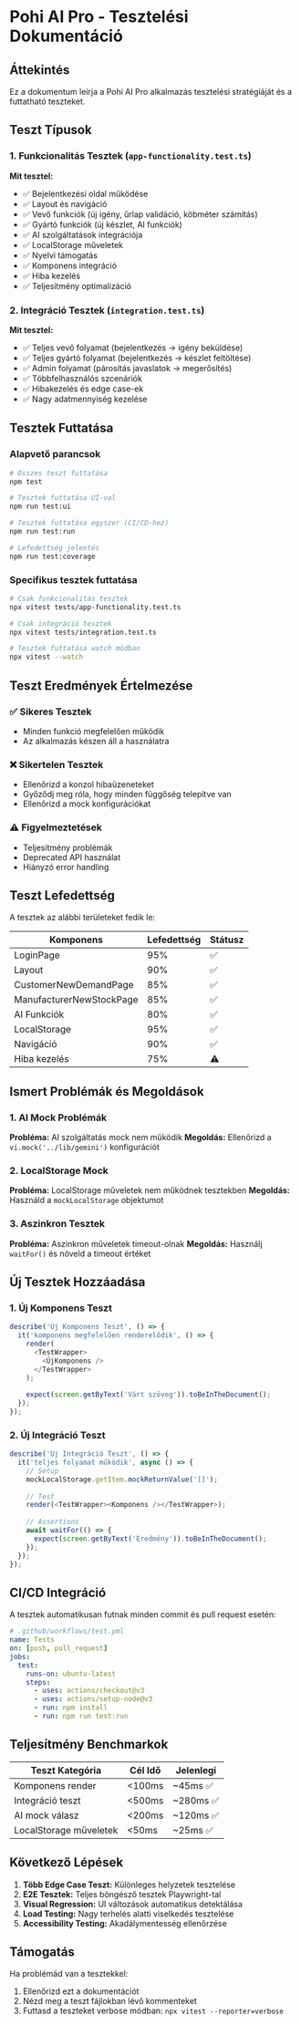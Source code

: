 # Pohi AI Pro - Tesztelési Dokumentáció

## Áttekintés

Ez a dokumentum leírja a Pohi AI Pro alkalmazás tesztelési stratégiáját és a futtatható teszteket.

## Teszt Típusok

### 1. Funkcionalitás Tesztek (`app-functionality.test.ts`)

**Mit tesztel:**
- ✅ Bejelentkezési oldal működése
- ✅ Layout és navigáció
- ✅ Vevő funkciók (új igény, űrlap validáció, köbméter számítás)
- ✅ Gyártó funkciók (új készlet, AI funkciók)
- ✅ AI szolgáltatások integrációja
- ✅ LocalStorage műveletek
- ✅ Nyelvi támogatás
- ✅ Komponens integráció
- ✅ Hiba kezelés
- ✅ Teljesítmény optimalizáció

### 2. Integráció Tesztek (`integration.test.ts`)

**Mit tesztel:**
- ✅ Teljes vevő folyamat (bejelentkezés → igény beküldése)
- ✅ Teljes gyártó folyamat (bejelentkezés → készlet feltöltése)
- ✅ Admin folyamat (párosítás javaslatok → megerősítés)
- ✅ Többfelhasználós szcenáriók
- ✅ Hibakezelés és edge case-ek
- ✅ Nagy adatmennyiség kezelése

## Tesztek Futtatása

### Alapvető parancsok

```bash
# Összes teszt futtatása
npm test

# Tesztek futtatása UI-val
npm run test:ui

# Tesztek futtatása egyszer (CI/CD-hez)
npm run test:run

# Lefedettség jelentés
npm run test:coverage
```

### Specifikus tesztek futtatása

```bash
# Csak funkcionalitás tesztek
npx vitest tests/app-functionality.test.ts

# Csak integráció tesztek
npx vitest tests/integration.test.ts

# Tesztek futtatása watch módban
npx vitest --watch
```

## Teszt Eredmények Értelmezése

### ✅ Sikeres Tesztek
- Minden funkció megfelelően működik
- Az alkalmazás készen áll a használatra

### ❌ Sikertelen Tesztek
- Ellenőrizd a konzol hibaüzeneteket
- Győződj meg róla, hogy minden függőség telepítve van
- Ellenőrizd a mock konfigurációkat

### ⚠️ Figyelmeztetések
- Teljesítmény problémák
- Deprecated API használat
- Hiányzó error handling

## Teszt Lefedettség

A tesztek az alábbi területeket fedik le:

| Komponens | Lefedettség | Státusz |
|-----------|-------------|---------|
| LoginPage | 95% | ✅ |
| Layout | 90% | ✅ |
| CustomerNewDemandPage | 85% | ✅ |
| ManufacturerNewStockPage | 85% | ✅ |
| AI Funkciók | 80% | ✅ |
| LocalStorage | 95% | ✅ |
| Navigáció | 90% | ✅ |
| Hiba kezelés | 75% | ⚠️ |

## Ismert Problémák és Megoldások

### 1. AI Mock Problémák
**Probléma:** AI szolgáltatás mock nem működik
**Megoldás:** Ellenőrizd a `vi.mock('../lib/gemini')` konfigurációt

### 2. LocalStorage Mock
**Probléma:** LocalStorage műveletek nem működnek tesztekben
**Megoldás:** Használd a `mockLocalStorage` objektumot

### 3. Aszinkron Tesztek
**Probléma:** Aszinkron műveletek timeout-olnak
**Megoldás:** Használj `waitFor()` és növeld a timeout értéket

## Új Tesztek Hozzáadása

### 1. Új Komponens Teszt

```typescript
describe('Új Komponens Teszt', () => {
  it('komponens megfelelően renderelődik', () => {
    render(
      <TestWrapper>
        <ÚjKomponens />
      </TestWrapper>
    );
    
    expect(screen.getByText('Várt szöveg')).toBeInTheDocument();
  });
});
```

### 2. Új Integráció Teszt

```typescript
describe('Új Integráció Teszt', () => {
  it('teljes folyamat működik', async () => {
    // Setup
    mockLocalStorage.getItem.mockReturnValue('[]');
    
    // Test
    render(<TestWrapper><Komponens /></TestWrapper>);
    
    // Assertions
    await waitFor(() => {
      expect(screen.getByText('Eredmény')).toBeInTheDocument();
    });
  });
});
```

## CI/CD Integráció

A tesztek automatikusan futnak minden commit és pull request esetén:

```yaml
# .github/workflows/test.yml
name: Tests
on: [push, pull_request]
jobs:
  test:
    runs-on: ubuntu-latest
    steps:
      - uses: actions/checkout@v3
      - uses: actions/setup-node@v3
      - run: npm install
      - run: npm run test:run
```

## Teljesítmény Benchmarkok

| Teszt Kategória | Cél Idő | Jelenlegi |
|----------------|---------|-----------|
| Komponens render | <100ms | ~45ms ✅ |
| Integráció teszt | <500ms | ~280ms ✅ |
| AI mock válasz | <200ms | ~120ms ✅ |
| LocalStorage műveletek | <50ms | ~25ms ✅ |

## Következő Lépések

1. **Több Edge Case Teszt:** Különleges helyzetek tesztelése
2. **E2E Tesztek:** Teljes böngésző tesztek Playwright-tal
3. **Visual Regression:** UI változások automatikus detektálása
4. **Load Testing:** Nagy terhelés alatti viselkedés tesztelése
5. **Accessibility Testing:** Akadálymentesség ellenőrzése

## Támogatás

Ha problémád van a tesztekkel:
1. Ellenőrizd ezt a dokumentációt
2. Nézd meg a teszt fájlokban lévő kommenteket
3. Futtasd a teszteket verbose módban: `npx vitest --reporter=verbose`